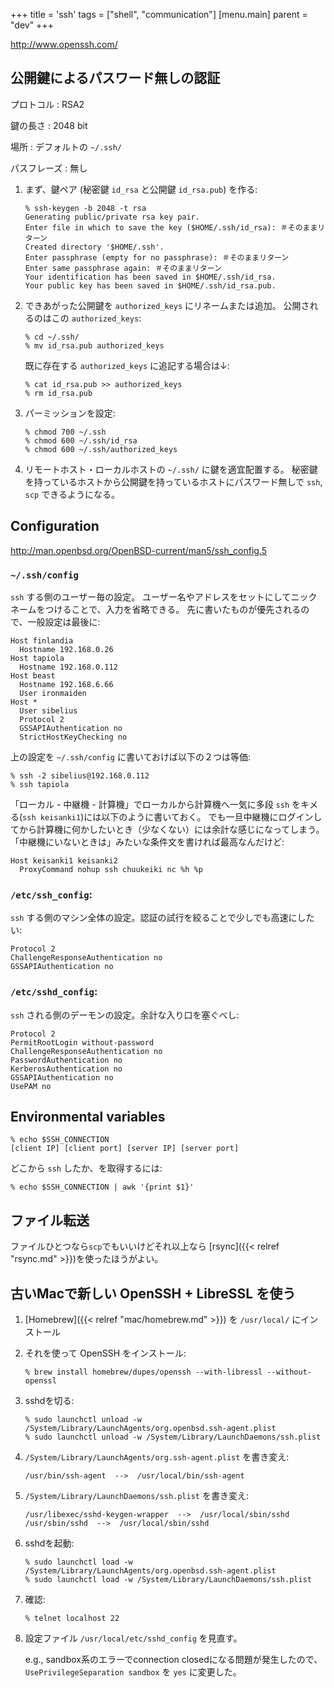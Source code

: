 +++
title = 'ssh'
tags = ["shell", "communication"]
[menu.main]
  parent = "dev"
+++

<http://www.openssh.com/>

## 公開鍵によるパスワード無しの認証

プロトコル
:   RSA2

鍵の長さ
:   2048 bit

場所
:   デフォルトの `~/.ssh/`

パスフレーズ
:   無し

1.  まず、鍵ペア (秘密鍵 `id_rsa` と公開鍵 `id_rsa.pub`) を作る:

        % ssh-keygen -b 2048 -t rsa
        Generating public/private rsa key pair.
        Enter file in which to save the key ($HOME/.ssh/id_rsa): ＃そのままリターン
        Created directory '$HOME/.ssh'.
        Enter passphrase (empty for no passphrase): ＃そのままリターン
        Enter same passphrase again: ＃そのままリターン
        Your identification has been saved in $HOME/.ssh/id_rsa.
        Your public key has been saved in $HOME/.ssh/id_rsa.pub.

2.  できあがった公開鍵を `authorized_keys` にリネームまたは追加。
    公開されるのはこの `authorized_keys`:

        % cd ~/.ssh/
        % mv id_rsa.pub authorized_keys

    既に存在する `authorized_keys` に追記する場合は↓:

        % cat id_rsa.pub >> authorized_keys
        % rm id_rsa.pub

3.  パーミッションを設定:

        % chmod 700 ~/.ssh
        % chmod 600 ~/.ssh/id_rsa
        % chmod 600 ~/.ssh/authorized_keys

4.  リモートホスト・ローカルホストの `~/.ssh/` に鍵を適宜配置する。
    秘密鍵を持っているホストから公開鍵を持っているホストにパスワード無しで
    `ssh`, `scp` できるようになる。

## Configuration

http://man.openbsd.org/OpenBSD-current/man5/ssh_config.5

### `~/.ssh/config`

`ssh` する側のユーザー毎の設定。
ユーザー名やアドレスをセットにしてニックネームをつけることで、入力を省略できる。
先に書いたものが優先されるので、一般設定は最後に:

    Host finlandia
      Hostname 192.168.0.26
    Host tapiola
      Hostname 192.168.0.112
    Host beast
      Hostname 192.168.6.66
      User ironmaiden
    Host *
      User sibelius
      Protocol 2
      GSSAPIAuthentication no
      StrictHostKeyChecking no

上の設定を `~/.ssh/config` に書いておけば以下の２つは等価:

    % ssh -2 sibelius@192.168.0.112
    % ssh tapiola

「ローカル - 中継機 - 計算機」でローカルから計算機へ一気に多段 `ssh`
をキメる(`ssh keisanki1`)には以下のように書いておく。
でも一旦中継機にログインしてから計算機に何かしたいとき（少なくない）には余計な感じになってしまう。
「中継機にいないときは」みたいな条件文を書ければ最高なんだけど:

    Host keisanki1 keisanki2
      ProxyCommand nohup ssh chuukeiki nc %h %p

### `/etc/ssh_config`:

`ssh` する側のマシン全体の設定。認証の試行を絞ることで少しでも高速にしたい:

    Protocol 2
    ChallengeResponseAuthentication no
    GSSAPIAuthentication no

### `/etc/sshd_config`:

`ssh` される側のデーモンの設定。余計な入り口を塞ぐべし:

    Protocol 2
    PermitRootLogin without-password
    ChallengeResponseAuthentication no
    PasswordAuthentication no
    KerberosAuthentication no
    GSSAPIAuthentication no
    UsePAM no

## Environmental variables

    % echo $SSH_CONNECTION
    [client IP] [client port] [server IP] [server port]

どこから `ssh` したか、を取得するには:

    % echo $SSH_CONNECTION | awk '{print $1}'

## ファイル転送

ファイルひとつなら`scp`でもいいけどそれ以上なら
[rsync]({{< relref "rsync.md" >}})を使ったほうがよい。


## 古いMacで新しい OpenSSH + LibreSSL を使う

1.  [Homebrew]({{< relref "mac/homebrew.md" >}}) を `/usr/local/` にインストール
2.  それを使って OpenSSH をインストール:

        % brew install homebrew/dupes/openssh --with-libressl --without-openssl

3.  sshdを切る:

        % sudo launchctl unload -w /System/Library/LaunchAgents/org.openbsd.ssh-agent.plist
        % sudo launchctl unload -w /System/Library/LaunchDaemons/ssh.plist

4.  `/System/Library/LaunchAgents/org.ssh-agent.plist` を書き変え:

        /usr/bin/ssh-agent  -->  /usr/local/bin/ssh-agent

5.  `/System/Library/LaunchDaemons/ssh.plist` を書き変え:

        /usr/libexec/sshd-keygen-wrapper  -->  /usr/local/sbin/sshd
        /usr/sbin/sshd  -->  /usr/local/sbin/sshd

6.  sshdを起動:

        % sudo launchctl load -w /System/Library/LaunchAgents/org.openbsd.ssh-agent.plist
        % sudo launchctl load -w /System/Library/LaunchDaemons/ssh.plist

7.  確認:

        % telnet localhost 22

8.  設定ファイル `/usr/local/etc/sshd_config` を見直す。

    e.g., sandbox系のエラーでconnection closedになる問題が発生したので、
    `UsePrivilegeSeparation sandbox` を `yes` に変更した。
